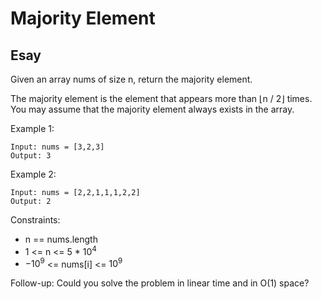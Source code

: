 # Majority Element
## Esay
Given an array nums of size n, return the majority element.

The majority element is the element that appears more than ⌊n / 2⌋ times. You may assume that the majority element always exists in the array.

Example 1:
```
Input: nums = [3,2,3]
Output: 3
```

Example 2:
```
Input: nums = [2,2,1,1,1,2,2]
Output: 2
```

Constraints:

* n == nums.length
* 1 <= n <= 5 * $10^4$
* $-10^9$ <= nums[i] <= $10^9$


Follow-up: Could you solve the problem in linear time and in O(1) space?